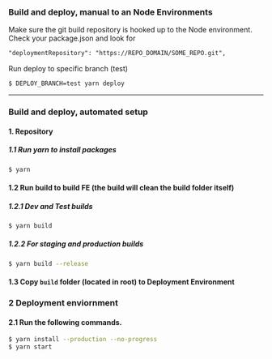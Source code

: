 ### Build and deploy, manual to an Node Environments

Make sure the git build repository is hooked up to the Node environment.
Check your package.json and look for

```md
"deploymentRepository": "https://REPO_DOMAIN/SOME_REPO.git",
```

Run deploy to specific branch (test)

```bash
$ DEPLOY_BRANCH=test yarn deploy
```

---

### Build and deploy, automated setup

#### 1. Repository

##### 1.1 Run yarn to install packages

```bash
$ yarn
```

#### 1.2 Run build to build FE (the build will clean the build folder itself)

##### 1.2.1 Dev and Test builds

```bash
$ yarn build
```

##### 1.2.2 For staging and production builds

```bash
$ yarn build --release
```

#### 1.3 Copy `build` folder (located in root) to Deployment Environment

### 2 Deployment enviornment

#### 2.1 Run the following commands.

```bash
$ yarn install --production --no-progress
$ yarn start
```
